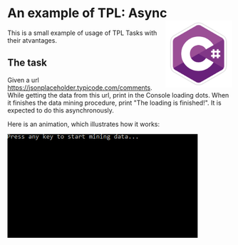 # An example of TPL: Async <img src="https://github.com/levonaramyan/ISTC_C-_Professional/blob/master/C_sharp_logo.png" align="right" width="150px" height="150px" />

This is a small example of usage of TPL Tasks with their atvantages.

## The task
Given a url https://jsonplaceholder.typicode.com/comments. While getting the data from this url, print in the Console loading dots.
When it finishes the data mining procedure, print "The loading is finished!". It is expected to do this asynchronously.

Here is an animation, which illustrates how it works:

<img src="https://github.com/levonaramyan/ISTC_C-_Professional/blob/master/C_Sharp_Advanced/TPL_01_Get_Json_Data_from_URL_Async/TPL_Getting_Data_From_Url_Async.gif" align="center" width="427px" height="233px" />
